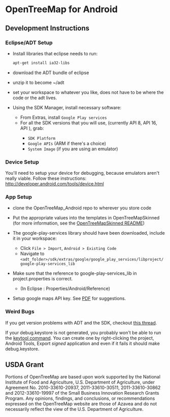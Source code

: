 OpenTreeMap for Android
=======================

Development Instructions
------------------------

### Eclipse/ADT Setup

* Install libraries that eclipse needs to run:
  ```bash
  apt-get install ia32-libs
  ```

* download the ADT bundle of eclipse

* unzip it to become ~/adt

* set your workspace to whatever you like, does not have to be where the code or the adt lives.

* Using the SDK Manager, install necessary software:
  * From Extras, install `Google Play services`
  * For all the SDK versions that you will use, (currently API 8, API 16, API <latest>), grab:
    * `SDK Platform`
    * `Google APIs` (ARM if there's a choice)
    * `System Image` (if you are using an emulator)

### Device Setup

You'll need to setup your device for debugging, because emulators aren't really viable.
Follow these instructions:
http://developer.android.com/tools/device.html

### App Setup

* clone the OpenTreeMap_Android repo to wherever you store code

* Put the appropriate values into the templates in OpenTreeMapSkinned (for more information, see the [OpenTreeMapSkinned README](OpenTreeMapSkinned/README.md))

* The google-play-services library should have been downloaded, include it in your workspace:
  * Click `File > Import`, `Android > Existing Code`
  * Navigate to `<adt_folder>/sdk/extras/google/google_play_services/libproject/google-play-services_lib`

* Make sure that the reference to google-play-services_lib in project.properties is correct.
  * (In Eclipse : Properties/Android/Reference)

* Setup google maps API key. See [PDF](https://github.com/OpenTreeMap/OpenTreeMap-Android/blob/9b67bd669825ac0d87f7799d5ad79695f08c95a7/howto.pdf) for suggestions.

### Weird Bugs

If you get version problems with ADT and the SDK, checkout [this thread](http://code.google.com/p/android/issues/detail?id=67325).

If your debug.keystore is not generated, you probably won't be able to run the [keytool command](https://developers.google.com/maps/documentation/android/start#obtain_a_google_maps_api_key). You can create one by right-clicking the project, Android Tools, Export *signed* application and even if it fails it should make debug.keystore.

USDA Grant
---------------
Portions of OpenTreeMap are based upon work supported by the National Institute of Food and Agriculture, U.S. Department of Agriculture, under Agreement No. 2010-33610-20937, 2011-33610-30511, 2011-33610-30862 and 2012-33610-19997 of the Small Business Innovation Research Grants Program. Any opinions, findings, and conclusions, or recommendations expressed on the OpenTreeMap website are those of Azavea and do not necessarily reflect the view of the U.S. Department of Agriculture.
